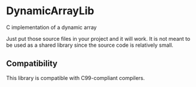 # DynamicArrayLib
C implementation of a dynamic array

Just put those source files in your project and it will work. It is not meant to be used as a shared library since the source code is relatively small.

## Compatibility

This library is compatible with C99-compliant compilers.
